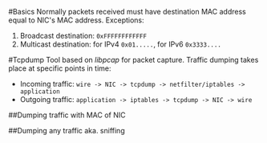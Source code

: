 #Basics
Normally packets received must have destination MAC address equal to NIC's MAC address.
Exceptions:
 1. Broadcast destination: `0xFFFFFFFFFFFF`
 2. Multicast destination: for IPv4 `0x01.....`, for IPv6 `0x3333....`

#Tcpdump
Tool based on _libpcap_ for packet capture.
Traffic dumping takes place at specific points in time:
* Incoming traffic: `wire -> NIC -> tcpdump -> netfilter/iptables -> application`
* Outgoing traffic: `application -> iptables -> tcpdump -> NIC -> wire`

##Dumping traffic with MAC of NIC

##Dumping any traffic aka. sniffing